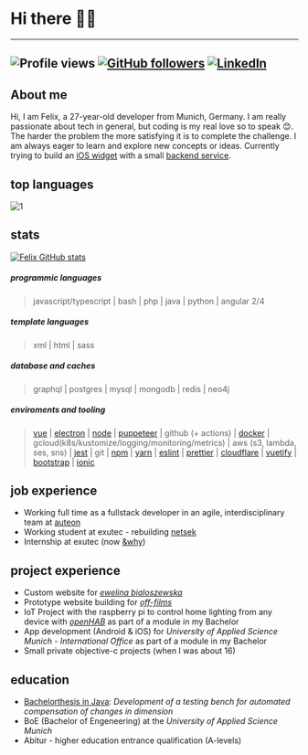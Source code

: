 # Hi there 👋🏻

-----
![Profile views](https://gpvc.arturio.dev/felix-schaipp) [![GitHub followers](https://img.shields.io/github/followers/felix-schaipp.svg?style=social&label=Follow&maxAge=2592000)](https://github.com/felix-schaipp?tab=followers) [![LinkedIn](https://img.shields.io/badge/LinkedIn-0077B5?style=flat&logo=linkedin&logoColor=white)](https://www.linkedin.com/in/felix-schaipp-7957561b5/)
-----
## About me
Hi, I am Felix, a 27-year-old developer from Munich, Germany. I am really passionate about tech in general, but coding is my real love so to speak :blush:. The harder the problem the more satisfying it is to complete the challenge. I am always eager to learn and explore new concepts or ideas. Currently trying to build an [iOS widget](https://github.com/felix-schaipp/coinbase-ios-widget) with a small [backend service](https://github.com/felix-schaipp/widget-service).

## top languages
![1](https://github-readme-stats.vercel.app/api/top-langs/?username=felix-schaipp&theme=blue-green&layout=compact)

## stats

[![Felix GitHub stats](https://github-readme-stats.vercel.app/api?username=felix-schaipp&count_private=true&include_all_commits=true)](https://github.com/felix-schaipp/github-readme-stats)

##### programmic languages

> javascript/typescript | bash | php | java | python | angular 2/4

##### template languages

> xml | html | sass

##### database and caches

> graphql | postgres | mysql | mongodb | redis | neo4j

##### enviroments and tooling

> [vue](https://vuejs.org/) | [electron](https://www.electronjs.org/) | [node](https://nodejs.org/en/) | [puppeteer](https://github.com/puppeteer/puppeteer) | github (+ actions) | [docker](https://www.docker.com/) | gcloud(k8s/kustomize/logging/monitoring/metrics) | aws (s3, lambda, ses, sns) | [jest](https://jestjs.io/) | git | [npm](https://www.npmjs.com/) | [yarn](https://yarnpkg.com/) | [eslint](https://eslint.org/) | [prettier](https://prettier.io/) | [cloudflare](https://www.cloudflare.com/) | [vuetify](https://vuetifyjs.com/en/) | [bootstrap](https://getbootstrap.com/) | [ionic](https://ionicframework.com/)


## job experience
- Working full time as a fullstack developer in an agile, interdisciplinary team at [auteon](https://www.auteon.de/)
- Working student at exutec - rebuilding [netsek](https://www.netsek.net/)
- Internship at exutec (now [&why](https://www.why.de/))

## project experience
- Custom website for _[ewelina bialoszewska](https://www.ewelinabialoszewska.com/)_
- Prototype website building for _[off-films](https://www.off-films.com/)_
- IoT Project with the raspberry pi to control home lighting from any device with _[openHAB](https://www.openhab.org/)_ as part of a module in my Bachelor
- App development (Android & iOS) for _University of Applied Science Munich - International Office_ as part of a module in my Bachelor
- Small private objective-c projects (when I was about 16)

## education

- [Bachelorthesis in Java](https://github.com/felix-schaipp/bachelor-thesis): _Development of a testing bench for automated compensation of changes in dimension_
- BoE (Bachelor of Engeneering) at the _University of Applied Science Munich_
- Abitur - higher education entrance qualification (A-levels)
